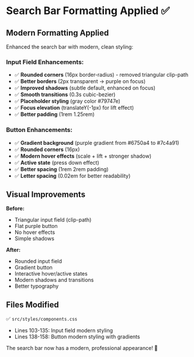 # Search Bar Formatting Applied ✅

## Modern Formatting Applied

Enhanced the search bar with modern, clean styling:

### Input Field Enhancements:
- ✅ **Rounded corners** (16px border-radius) - removed triangular clip-path
- ✅ **Better borders** (2px transparent → purple on focus)
- ✅ **Improved shadows** (subtle default, enhanced on focus)
- ✅ **Smooth transitions** (0.3s cubic-bezier)
- ✅ **Placeholder styling** (gray color #79747e)
- ✅ **Focus elevation** (translateY(-1px) for lift effect)
- ✅ **Better padding** (1rem 1.25rem)

### Button Enhancements:
- ✅ **Gradient background** (purple gradient from #6750a4 to #7c4a91)
- ✅ **Rounded corners** (16px)
- ✅ **Modern hover effects** (scale + lift + stronger shadow)
- ✅ **Active state** (press down effect)
- ✅ **Better spacing** (1rem 2rem padding)
- ✅ **Letter spacing** (0.02em for better readability)

## Visual Improvements

**Before:**
- Triangular input field (clip-path)
- Flat purple button
- No hover effects
- Simple shadows

**After:**
- Rounded input field
- Gradient button
- Interactive hover/active states
- Modern shadows and transitions
- Better typography

## Files Modified

✅ `src/styles/components.css`
- Lines 103-135: Input field modern styling
- Lines 138-158: Button modern styling with gradients

The search bar now has a modern, professional appearance! 🎨




